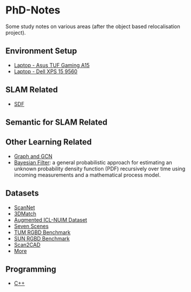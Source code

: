 # PhD-Notes
Some study notes on various areas (after the object based relocalisation project).

## Environment Setup
* [Laptop - Asus TUF Gaming A15](./AsusTUF/README.md)
* [Laptop - Dell XPS 15 9560](./DellXPS/README.md)

## SLAM Related
* [SDF](./SDF/README.md)

## Semantic for SLAM Related

## Other Learning Related
* [Graph and GCN](./GCN/README.md)
* [Bayesian Filter](https://en.wikipedia.org/wiki/Recursive_Bayesian_estimation): a general probabilistic approach for estimating an unknown probability density function (PDF) recursively over time using incoming measurements and a mathematical process model.

## Datasets
* [ScanNet](http://www.scan-net.org/)
* [3DMatch](https://3dmatch.cs.princeton.edu/)
* [Augmented ICL-NUIM Dataset](http://redwood-data.org/indoor/dataset.html)
* [Seven Scenes](https://www.microsoft.com/en-us/research/project/rgb-d-dataset-7-scenes/)
* [TUM RGBD Benchmark](https://vision.in.tum.de/data/datasets/rgbd-dataset)
* [SUN RGBD Benchmark](https://rgbd.cs.princeton.edu/)
* [Scan2CAD](https://github.com/skanti/Scan2CAD)
* [More](http://www.michaelfirman.co.uk/RGBDdatasets/)

## Programming
* [C++](./C++/README.md)
